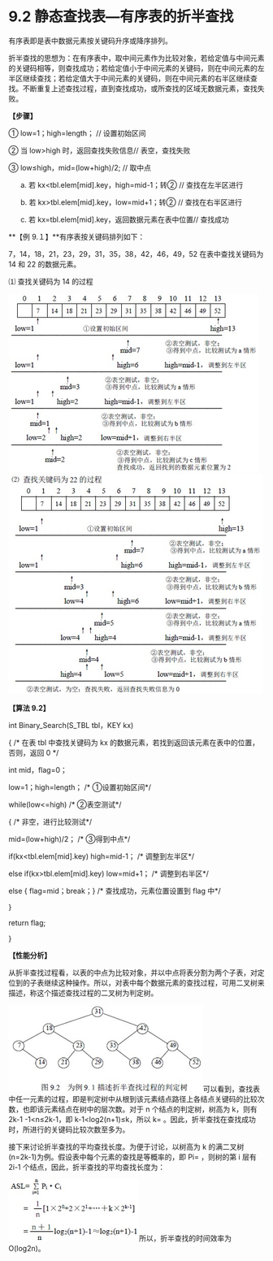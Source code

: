 # 9.2 静态查找表—有序表的折半查找

有序表即是表中数据元素按关键码升序或降序排列。

折半查找的思想为：在有序表中，取中间元素作为比较对象，若给定值与中间元素的关键码相等，则查找成功；若给定值小于中间元素的关键码，则在中间元素的左半区继续查找；若给定值大于中间元素的关键码，则在中间元素的右半区继续查找。不断重复上述查找过程，直到查找成功，或所查找的区域无数据元素，查找失败。

**【步骤】**

① low=1；high=length； // 设置初始区间

② 当 low>high 时，返回查找失败信息// 表空，查找失败

③ low≤high，mid=(low+high)/2; // 取中点

      a. 若 kx<tbl.elem[mid].key，high=mid-1；转② // 查找在左半区进行

      b. 若 kx>tbl.elem[mid].key，low=mid+1；转② // 查找在右半区进行

      c. 若 kx=tbl.elem[mid].key，返回数据元素在表中位置// 查找成功

**【例 9.１】**有序表按关键码排列如下：

7，14，18，21，23，29，31，35，38，42，46，49，52 在表中查找关键码为 14 和 22 的数据元素。

⑴ 查找关键码为 14 的过程

![](img/65dd3906f219d4c67f5fa9edc0407132.jpg)![](img/5105c8264e26061ece06e0090aa76375.jpg)

**【算法 9.2】**

int Binary_Search(S_TBL tbl，KEY kx)

{ /* 在表 tbl 中查找关键码为 kx 的数据元素，若找到返回该元素在表中的位置，否则，返回 0 */

int mid，flag=0；

low=1；high=length； /* ①设置初始区间*/

while(low<=high) /* ②表空测试*/

{ /* 非空，进行比较测试*/

mid=(low+high)/2； /* ③得到中点*/

if(kx<tbl.elem[mid].key) high=mid-1； /* 调整到左半区*/

else if(kx>tbl.elem[mid].key) low=mid+1； /* 调整到右半区*/

else { flag=mid；break；} /* 查找成功，元素位置设置到 flag 中*/

}

return flag;

}

**【性能分析】**

从折半查找过程看，以表的中点为比较对象，并以中点将表分割为两个子表，对定位到的子表继续这种操作。所以，对表中每个数据元素的查找过程，可用二叉树来描述，称这个描述查找过程的二叉树为判定树。

![](img/94e1c51b7c938f0be31f07ccf8ed615c.jpg)可以看到，查找表中任一元素的过程，即是判定树中从根到该元素结点路径上各结点关键码的比较次数，也即该元素结点在树中的层次数。对于 n 个结点的判定树，树高为 k，则有 2k-1 -1<n≤2k-1，即 k-1<log2(n+1)≤k，所以 k= 。因此，折半查找在查找成功时，所进行的关键码比较次数至多为。

接下来讨论折半查找的平均查找长度。为便于讨论，以树高为 k 的满二叉树(n=2k-1)为例。假设表中每个元素的查找是等概率的，即 Pi= ，则树的第 i 层有 2i-1 个结点，因此，折半查找的平均查找长度为：

![](img/281003722f89c591e08499b0d16c63d8.jpg)所以，折半查找的时间效率为 O(log2n)。